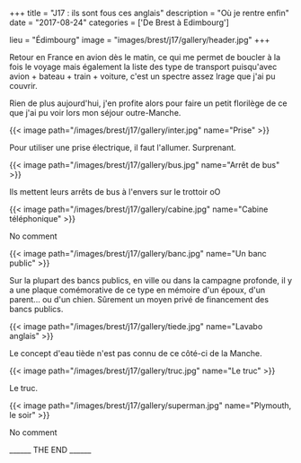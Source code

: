 +++
title = "J17 : ils sont fous ces anglais"
description = "Où je rentre enfin"
date = "2017-08-24"
categories = ['De Brest à Edimbourg']

lieu = "Édimbourg"
image = "images/brest/j17/gallery/header.jpg"
+++

Retour en France en avion dès le matin, ce qui me permet de boucler à la fois le voyage mais également la liste des type de transport puisqu'avec avion + bateau + train + voiture, c'est un spectre assez lrage que j'ai pu couvrir.

Rien de plus aujourd'hui, j'en profite alors pour faire un petit florilège de ce que j'ai pu voir lors mon séjour outre-Manche.


{{< image path="/images/brest/j17/gallery/inter.jpg" name="Prise" >}}

Pour utiliser une prise électrique, il faut l'allumer. Surprenant.

{{< image path="/images/brest/j17/gallery/bus.jpg" name="Arrêt de bus" >}}

Ils mettent leurs arrêts de bus à l'envers sur le trottoir oO

{{< image path="/images/brest/j17/gallery/cabine.jpg" name="Cabine téléphonique" >}}

No comment

{{< image path="/images/brest/j17/gallery/banc.jpg" name="Un banc public" >}}

Sur la plupart des bancs publics, en ville ou dans la campagne profonde, il y a une plaque comémorative de ce type en mémoire d'un époux, d'un parent... ou d'un chien. Sûrement un moyen privé de financement des bancs publics.

{{< image path="/images/brest/j17/gallery/tiede.jpg" name="Lavabo anglais" >}}

Le concept d'eau tiède n'est pas connu de ce côté-ci de la Manche.

{{< image path="/images/brest/j17/gallery/truc.jpg" name="Le truc" >}}

Le truc.

{{< image path="/images/brest/j17/gallery/superman.jpg" name="Plymouth, le soir" >}}

No comment





______ THE END ______
